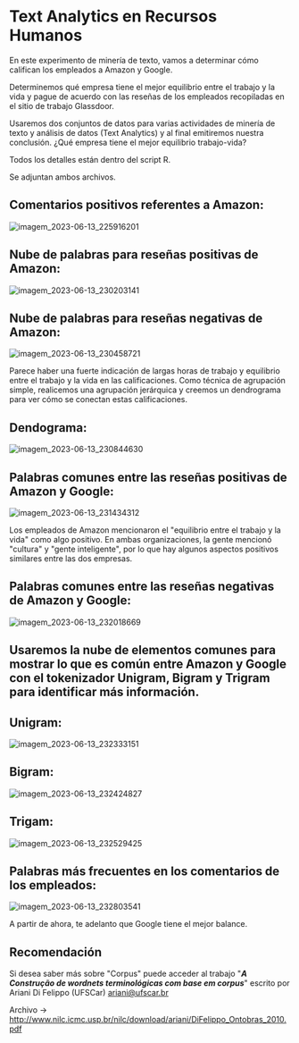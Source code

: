 # Text Analytics en Recursos Humanos

En este experimento de minería de texto, vamos a determinar cómo califican los empleados a Amazon y Google.

Determinemos qué empresa tiene el mejor equilibrio entre el trabajo y la vida y pague de acuerdo con las reseñas de los empleados recopiladas en el sitio de trabajo Glassdoor.

Usaremos dos conjuntos de datos para varias actividades de minería de texto y análisis de datos (Text Analytics) y al final emitiremos nuestra conclusión. ¿Qué empresa tiene el mejor equilibrio trabajo-vida?

Todos los detalles están dentro del script R.

Se adjuntan ambos archivos.

## Comentarios positivos referentes a Amazon:

![imagem_2023-06-13_225916201](https://github.com/EricPassosScience/Seq2seq_NLP_LanguageTranslator/assets/97414922/27b5357b-8baf-42ba-8eb5-2ef1c6d8a1c6)

## Nube de palabras para reseñas positivas de Amazon:

![imagem_2023-06-13_230203141](https://github.com/EricPassosScience/Seq2seq_NLP_LanguageTranslator/assets/97414922/eea424b5-e40c-4952-81e5-4d545e2284c5)

## Nube de palabras para reseñas negativas de Amazon:

![imagem_2023-06-13_230458721](https://github.com/EricPassosScience/Seq2seq_NLP_LanguageTranslator/assets/97414922/0f925241-1157-48a9-bb51-e00af0731f31)

Parece haber una fuerte indicación de largas horas de trabajo y equilibrio entre el trabajo y la vida en las calificaciones. Como técnica de agrupación simple, realicemos una agrupación jerárquica y creemos un dendrograma para ver cómo se conectan estas calificaciones.

## Dendograma:

![imagem_2023-06-13_230844630](https://github.com/EricPassosScience/Seq2seq_NLP_LanguageTranslator/assets/97414922/b9e99027-4c80-4bf7-a029-15a8c15f4a70)

## Palabras comunes entre las reseñas positivas de Amazon y Google:

![imagem_2023-06-13_231434312](https://github.com/EricPassosScience/Seq2seq_NLP_LanguageTranslator/assets/97414922/5a796ddc-c36b-4b2d-b7bc-9ff7caeb11c2)

Los empleados de Amazon mencionaron el "equilibrio entre el trabajo y la vida" como algo positivo. En ambas organizaciones, la gente mencionó "cultura" y "gente inteligente", por lo que hay algunos aspectos positivos similares entre las dos empresas.

## Palabras comunes entre las reseñas negativas de Amazon y Google:

![imagem_2023-06-13_232018669](https://github.com/EricPassosScience/Seq2seq_NLP_LanguageTranslator/assets/97414922/d81e8cd0-b69b-48dd-8a5a-9640b22c882d)

## Usaremos la nube de elementos comunes para mostrar lo que es común entre Amazon y Google con el tokenizador Unigram, Bigram y Trigram para identificar más información.
## Unigram:

![imagem_2023-06-13_232333151](https://github.com/EricPassosScience/Seq2seq_NLP_LanguageTranslator/assets/97414922/a275e8a9-70e6-428b-baaf-7d1436cbd924)

## Bigram:

![imagem_2023-06-13_232424827](https://github.com/EricPassosScience/Seq2seq_NLP_LanguageTranslator/assets/97414922/4495eb2b-00de-4f25-8d98-2c9bf91ca07a)

## Trigam:

![imagem_2023-06-13_232529425](https://github.com/EricPassosScience/Seq2seq_NLP_LanguageTranslator/assets/97414922/8d365b00-7d16-4d0b-bcd8-7b0221f479e0)

## Palabras más frecuentes en los comentarios de los empleados:

![imagem_2023-06-13_232803541](https://github.com/EricPassosScience/Seq2seq_NLP_LanguageTranslator/assets/97414922/bf72c67d-ee4c-41fa-8063-4c0b8e1bf739)

A partir de ahora, te adelanto que Google tiene el mejor balance.

## Recomendación

Si desea saber más sobre "Corpus" puede acceder al trabajo "***A Construção de wordnets terminológicas com base em corpus***" escrito por Ariani Di Felippo (UFSCar) ariani@ufscar.br

Archivo -> http://www.nilc.icmc.usp.br/nilc/download/ariani/DiFelippo_Ontobras_2010.pdf
